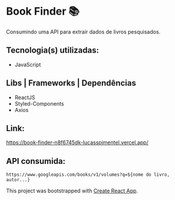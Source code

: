 # Book Finder 📚
  Consumindo uma API para extrair dados de livros pesquisados. 

## Tecnologia(s) utilizadas: 
- JavaScript

## Libs | Frameworks | Dependências
- ReactJS
- Styled-Components
- Axios

## Link:
https://book-finder-n8f6745dk-lucasspimentel.vercel.app/

## API consumida:
`https://www.googleapis.com/books/v1/volumes?q=${nome do livro, autor...}`

This project was bootstrapped with [Create React App](https://github.com/facebook/create-react-app).

